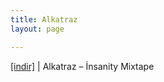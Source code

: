 ```yaml
---
title: Alkatraz
layout: page

---
```

<a href="https://cloud.mail.ru/public/a6c2d38f3a0b/ALkaTraz%20-%20Insanity%20Mixtape" target="_blank">[indir]</a>   |   Alkatraz &#8211; İnsanity Mixtape